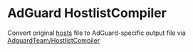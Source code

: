 # AdGuard HostlistCompiler
Convert original [hosts](https://github.com/symbuzzer/Turkish-Ad-Hosts/blob/main/hosts) file to AdGuard-specific output file via [AdguardTeam/HostlistCompiler](https://github.com/AdguardTeam/HostlistCompiler)  

